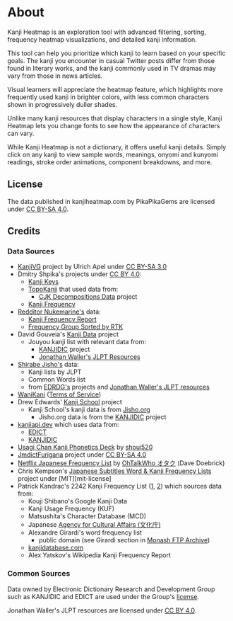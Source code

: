 # About

Kanji Heatmap is an exploration tool with advanced filtering, sorting, frequency
heatmap visualizations, and detailed kanji information.

This tool can help you prioritize which kanji to learn based on your specific
goals. The kanji you encounter in casual Twitter posts differ from those found
in literary works, and the kanji commonly used in TV dramas may vary from those
in news articles.

Visual learners will appreciate the heatmap feature, which highlights more
frequently used kanji in brighter colors, with less common characters shown in
progressively duller shades.

Unlike many kanji resources that display characters in a single style, Kanji
Heatmap lets you change fonts to see how the appearance of characters can vary.

While Kanji Heatmap is not a dictionary, it offers useful kanji details. Simply
click on any kanji to view sample words, meanings, onyomi and kunyomi readings,
stroke order animations, component breakdowns, and more.

## License

The data published in kanjiheatmap.com by PikaPikaGems are licensed under
[CC BY-SA 4.0][cc-by-sa-4].

## Credits

### Data Sources

- [KanjiVG](http://kanjivg.tagaini.net/) project by Ulrich Apel under
  [CC BY-SA 3.0][cc-by-sa-3]
- Dmitry Shpika's projects under [CC BY 4.0][cc-by-4]:
  - [Kanji Keys](https://github.com/scriptin/kanji-keys/)
  - [TopoKanji](https://github.com/scriptin/topokanji) that used data from:
    - [CJK Decompositions Data](https://github.com/amake/cjk-decomp) project
  - [Kanji Frequency](https://scriptin.github.io/kanji-frequency/)
- [Redditor Nukemarine's][nukemarine-post] data:
  - [Kanji Frequency Report][nuke-kanji-freq-rpt]
  - [Frequency Group Sorted by RTK][freq-grp-rtk]
- David Gouveia's [Kanji Data][dgouveia-kanji-data] project
  - Jouyou kanji list with relevant data from:
    - [KANJIDIC][kanjidic-project] project
    - [Jonathan Waller's JLPT Resources][waller-jlpt]
- [Shirabe Jisho's](https://ricoapps.com/) data:
  - Kanji lists by JLPT
  - Common Words list
  - from [EDRDG's][edrdg] projects and
    [Jonathan Waller's JLPT resources][waller-jlpt]
- [WaniKani](https://www.wanikani.com/) ([Terms of Service][wanikani-terms])
- Drew Edwards' [Kanji School](https://github.com/Lemmmy/KanjiSchool) project
  - Kanji School's kanji data is from [Jisho.org](https://jisho.org/)
    - Jisho.org data is from the [KANJIDIC][kanjidic-project] project
- [kanjiapi.dev](https://kanjiapi.dev/) which uses data from:
  - [EDICT][edict-project]
  - [KANJIDIC][kanjidic-project]
- [Usagi Chan Kanji Phonetics Deck][moe-way] by [shoui520][shoui]
- [JmdictFurigana][jmdictfurigana] project under [CC BY-SA 4.0][cc-by-sa-4]
- [Netflix Japanese Frequency List][netflix-freq-mediafire] by
  [OhTalkWho オタク][netflix-freq] (Dave Doebrick)
- Chris Kempson's
  [Japanese Subtitles Word & Kanji Frequency Lists][ckempson-subtitles] project
  under [MIT][mit-license]
- Patrick Kandrac's 2242 Kanji Frequency List ([1][pkandrac-freq-list],
  [2][pkandrac-research]) which sources data from:
  - Kouji Shibano's Google Kanji Data
  - Kanji Usage Frequency (KUF)
  - Matsushita's Character Database (MCD)
  - Japanese [Agency for Cultural Affairs (文化庁)][bunka]
  - Alexandre Girardi's word frequency list
    - public domain (see Girardi section in [Monash FTP Archive][monash-ftp])
  - [kanjidatabase.com](https://www.kanjidatabase.com/)
  - Alex Yatskov's Wikipedia Kanji Frequency Report

### Common Sources

Data owned by Electronic Dictionary Research and Development Group such as
KANJIDIC and EDICT are used under the Group's
[license](https://www.edrdg.org/edrdg/licence.html).

Jonathan Waller's JLPT resources are licensed under [CC BY 4.0][cc-by-4].

[nukemarine-post]: https://www.reddit.com/r/LearnJapanese/comments/fhx27j/comment/fkdyksq
[nuke-kanji-freq-rpt]: https://drive.google.com/file/d/1zbClv0H5VgswEDAkVmF3ikiVnoi6yGsW/view
[freq-grp-rtk]: https://drive.google.com/file/d/1SWkufrYEY8Xyyjpt_g-s1Ygqt_XzkHGK/view
[dgouveia-kanji-data]: https://github.com/davidluzgouveia/kanji-data
[edrdg]: https://www.edrdg.org/
[kanjidic-project]: https://www.edrdg.org/wiki/index.php/KANJIDIC_Project
[edict-project]: https://www.edrdg.org/wiki/index.php/JMdict-EDICT_Dictionary_Project
[waller-jlpt]: https://www.tanos.co.uk/jlpt/
[moe-way]: https://learnjapanese.moe/kanjiphonetics/
[shoui]: https://www.patreon.com/shoui
[jmdictfurigana]: https://github.com/Doublevil/JmdictFurigana
[netflix-freq]: https://www.youtube.com/watch?v=DwJWld8hW0M
[netflix-freq-mediafire]: https://www.mediafire.com/folder/mvh6jhwj6xxo6/Frequency_Lists
[ckempson-subtitles]: https://github.com/chriskempson/japanese-subtitles-word-kanji-frequency-lists
[pkandrac-freq-list]: https://docs.google.com/spreadsheets/d/1MBYfKPrlST3F51KIKbAlsGw1x4c_atuHfPwSSRN5sLs/edit
[pkandrac-research]: https://www.researchgate.net/publication/357159664_2242_Kanji_Frequency_List_ver_11
[monash-ftp]: http://ftp.usf.edu/pub/ftp.monash.edu.au/pub/nihongo/
[bunka]: https://www.bunka.go.jp/english/
[cc-by-4]: https://creativecommons.org/licenses/by/4.0/
[cc-by-sa-3]: https://creativecommons.org/licenses/by-sa/3.0
[cc-by-sa-4]: https://creativecommons.org/licenses/by-sa/4.0
[wanikani-terms]: https://www.wanikani.com/terms

